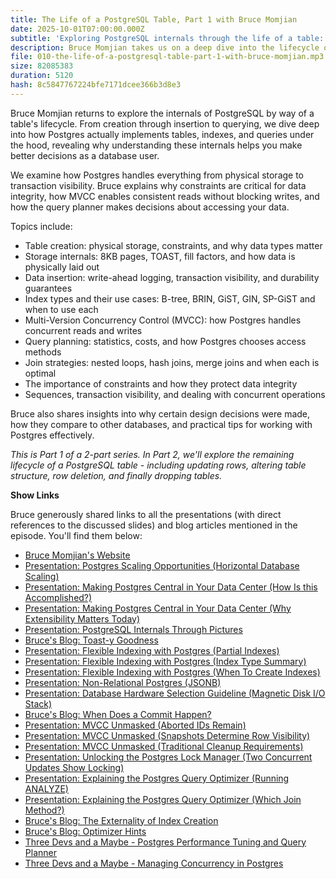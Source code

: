 ```yaml
---
title: The Life of a PostgreSQL Table, Part 1 with Bruce Momjian
date: 2025-10-01T07:00:00.000Z
subtitle: 'Exploring PostgreSQL internals through the life of a table: from creation through insertion to queries'
description: Bruce Momjian takes us on a deep dive into the lifecycle of a PostgreSQL table. We explore how tables are created, how data is inserted and stored, and how queries work - from physical storage and MVCC to constraints and query planning.
file: 010-the-life-of-a-postgresql-table-part-1-with-bruce-momjian.mp3
size: 82085383
duration: 5120
hash: 8c5847767224bfe7171dcee366b3d8e3
---
```


Bruce Momjian returns to explore the internals of PostgreSQL by way of a table's lifecycle.
From creation through insertion to querying, we dive deep into how Postgres actually implements tables, indexes, and queries under the hood, revealing why understanding these internals helps you make better decisions as a database user.

We examine how Postgres handles everything from physical storage to transaction visibility.
Bruce explains why constraints are critical for data integrity, how MVCC enables consistent reads without blocking writes, and how the query planner makes decisions about accessing your data.

Topics include:

- Table creation: physical storage, constraints, and why data types matter
- Storage internals: 8KB pages, TOAST, fill factors, and how data is physically laid out
- Data insertion: write-ahead logging, transaction visibility, and durability guarantees
- Index types and their use cases: B-tree, BRIN, GiST, GIN, SP-GiST and when to use each
- Multi-Version Concurrency Control (MVCC): how Postgres handles concurrent reads and writes
- Query planning: statistics, costs, and how Postgres chooses access methods
- Join strategies: nested loops, hash joins, merge joins and when each is optimal
- The importance of constraints and how they protect data integrity
- Sequences, transaction visibility, and dealing with concurrent operations

Bruce also shares insights into why certain design decisions were made, how they compare to other databases, and practical tips for working with Postgres effectively.

_This is Part 1 of a 2-part series. In Part 2, we'll explore the remaining lifecycle of a PostgreSQL table - including updating rows, altering table structure, row deletion, and finally dropping tables._

**Show Links**

Bruce generously shared links to all the presentations (with direct references to the discussed slides) and blog articles mentioned in the episode. You'll find them below:

- [Bruce Momjian's Website](https://momjian.us/)
- [Presentation: Postgres Scaling Opportunities (Horizontal Database Scaling)](https://momjian.us/main/writings/pgsql/scaling.pdf#page=6)
- [Presentation: Making Postgres Central in Your Data Center (How Is this Accomplished?)](https://momjian.us/main/writings/pgsql/central.pdf#page=4)
- [Presentation: Making Postgres Central in Your Data Center (Why Extensibility Matters Today)](https://momjian.us/main/writings/pgsql/central.pdf#page=20)
- [Presentation: PostgreSQL Internals Through Pictures](https://momjian.us/main/writings/pgsql/internalpics.pdf)
- [Bruce's Blog: Toast-y Goodness](https://momjian.us/main/blogs/pgblog/2012.html#January_17_2012)
- [Presentation: Flexible Indexing with Postgres (Partial Indexes)](https://momjian.us/main/writings/pgsql/indexing.pdf#page=10)
- [Presentation: Flexible Indexing with Postgres (Index Type Summary)](https://momjian.us/main/writings/pgsql/indexing.pdf#page=24)
- [Presentation: Flexible Indexing with Postgres (When To Create Indexes)](https://momjian.us/main/writings/pgsql/indexing.pdf#page=50)
- [Presentation: Non-Relational Postgres (JSONB)](https://momjian.us/main/writings/pgsql/non-relational.pdf#page=35)
- [Presentation: Database Hardware Selection Guideline (Magnetic Disk I/O Stack)](https://momjian.us/main/writings/pgsql/hw_selection.pdf#page=9)
- [Bruce's Blog: When Does a Commit Happen?](https://momjian.us/main/blogs/pgblog/2020.html#June_3_2020)
- [Presentation: MVCC Unmasked (Aborted IDs Remain)](https://momjian.us/main/writings/pgsql/mvcc.pdf#page=24)
- [Presentation: MVCC Unmasked (Snapshots Determine Row Visibility)](https://momjian.us/main/writings/pgsql/mvcc.pdf#page=10)
- [Presentation: MVCC Unmasked (Traditional Cleanup Requirements)](https://momjian.us/main/writings/pgsql/mvcc.pdf#page=44)
- [Presentation: Unlocking the Postgres Lock Manager (Two Concurrent Updates Show Locking)](https://momjian.us/main/writings/pgsql/locking.pdf#page=62)
- [Presentation: Explaining the Postgres Query Optimizer (Running ANALYZE)](https://momjian.us/main/writings/pgsql/optimizer.pdf#page=17)
- [Presentation: Explaining the Postgres Query Optimizer (Which Join Method?)](https://momjian.us/main/writings/pgsql/optimizer.pdf#page=30)
- [Bruce's Blog: The Externality of Index Creation](https://momjian.us/main/blogs/pgblog/2012.html#July_9_2012)
- [Bruce's Blog: Optimizer Hints](https://momjian.us/main/blogs/pgblog/2018.html#December_12_2018)
- [Three Devs and a Maybe - Postgres Performance Tuning and Query Planner](https://threedevsandamaybe.com/postgres-performance-tuning-and-query-planner-with-bruce-momjian/)
- [Three Devs and a Maybe - Managing Concurrency in Postgres](https://threedevsandamaybe.com/managing-concurrency-in-postgres-with-bruce-momjian/)
